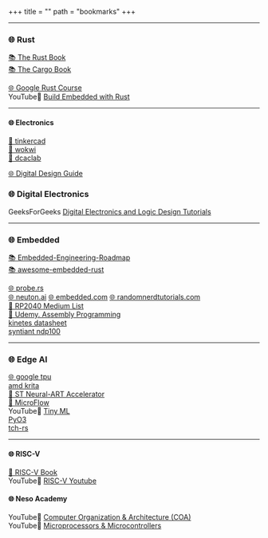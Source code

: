 +++
title = "" 
path = "bookmarks"
+++

---
### 🌐 Rust
[📚 The Rust Book](https://doc.rust-lang.org/book/)  
[📚 The Cargo Book](https://doc.rust-lang.org/cargo/index.html) 

[🌐 Google Rust Course](https://google.github.io/comprehensive-rust/comprehensive-rust.pdf)  
YouTube🔴 [Build Embedded with Rust](https://www.youtube.com/watch?v=x7LQevYn7d0&list=PL-XnyG-f47AQ5PNw74s7MafDSZ9wCN_Wj&index=4)

---
#### 🌐 Electronics  
[🤖 tinkercad](https://www.tinkercad.com/)  
[🤖 wokwi](https://wokwi.com/)  
[🤖 dcaclab](https://dcaclab.com/)

[🌐 Digital Design Guide ](https://tinytapeout.com/digital_design/)  

### 🌐 Digital Electronics
GeeksForGeeks [Digital Electronics and Logic Design Tutorials](https://www.geeksforgeeks.org/digital-electronics-logic-design-tutorials/)

---
### 🌐 Embedded
[📚 Embedded-Engineering-Roadmap](https://github.com/m3y54m/Embedded-Engineering-Roadmap)  
[📚 awesome-embedded-rust](https://github.com/rust-embedded/awesome-embedded-rust)  

[🌐 probe.rs](https://probe.rs/)  
[🌐 neuton.ai](https://neuton.ai/)
[🌐 embedded.com](https://www.embedded.com/) 
[🌐 randomnerdtutorials.com](https://randomnerdtutorials.com/)  
[📝 RP2040 Medium List](https://murraytodd.medium.com/list/murrays-raspberry-pi-pico-w-embedded-rust-series-fac1064d4d03)  
[📝 Udemy. Assembly Programming](https://www.udemy.com/course/arm-cortex-m-assembly-programming/learn/lecture/5603710?start=0#overview)  
[kinetes datasheet](https://www.nxp.com/docs/en/data-sheet/KL03P24M48SF0.pdf)  
[syntiant ndp100](https://www.syntiant.com/ndp100)  

---
### 🌐 Edge AI
[🌐 google tpu](https://cloud.google.com/tpu/docs/system-architecture-tpu-vm)  
[amd krita](https://www.amd.com/en/products/system-on-modules/kria/k26.html)  
[📝 ST Neural-ART Accelerator](https://www.st.com/resource/en/product_presentation/st-neural-art-accelerator-introduction.pdf)  
[📝 MicroFlow](https://thesis.unipd.it/retrieve/d40e9b2c-6c5a-4cea-b7b6-2353b2194ce1/Carnelos_Matteo.pdf)  
YouTube🔴 [Tiny ML](https://www.youtube.com/playlist?list=PL7rtKJAz_mPe6kAbiH6Ucq02Vpa95qvBJ)  
[PyO3](https://github.com/PyO3/pyo3)  
[tch-rs](https://github.com/LaurentMazare/tch-rs)  

---
#### 🌐 RISC-V
[📝 RISC-V Book](https://riscv-programming.org/ale-exercise-book/book/index.html)  
YouTube🔴 [RISC-V Youtube](https://www.youtube.com/playlist?list=PLbtzT1TYeoMiKup6aoQc3V_d7OvOKc3P5)  

#### 🌐 Neso Academy
YouTube🔴 [Computer Organization & Architecture (COA)](https://www.youtube.com/playlist?list=PLBlnK6fEyqRgLLlzdgiTUKULKJPYc0A4q)  
YouTube🔴 [Microprocessors & Microcontrollers](https://www.youtube.com/playlist?list=PLBlnK6fEyqRgyFCCgqdcBowmSp_BTKs4F)  
